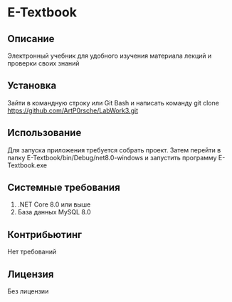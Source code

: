 # E-Textbook
## Описание
Электронный учебник для удобного изучения материала лекций и проверки своих знаний
## Установка
Зайти в командную строку или Git Bash и написать команду
git clone https://github.com/ArtP0rsche/LabWork3.git
## Использование
Для запуска приложения требуется собрать проект. Затем перейти в папку E-Textbook/bin/Debug/net8.0-windows и запустить программу E-Textbook.exe
## Системные требования
1. .NET Core 8.0 или выше
2. База данных MySQL 8.0
## Контрибьютинг
Нет требований
## Лицензия
Без лицензии
